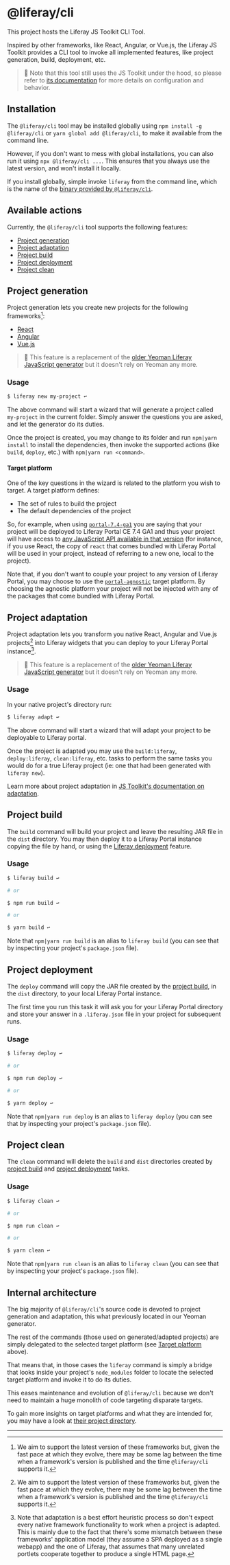 # @liferay/cli

This project hosts the Liferay JS Toolkit CLI Tool.

Inspired by other frameworks, like React, Angular, or Vue.js, the Liferay JS
Toolkit provides a CLI tool to invoke all implemented features, like project
generation, build, deployment, etc.

> 👀 Note that this tool still uses the JS Toolkit under the hood, so please
> refer to
> [its documentation](https://github.com/liferay/liferay-frontend-projects/blob/master/maintenance/projects/js-toolkit/docs/README.md)
> for more details on configuration and behavior.

## Installation

The `@liferay/cli` tool may be installed globally using `npm install -g @liferay/cli` or `yarn global add @liferay/cli`, to make it available from the
command line.

However, if you don't want to mess with global installations, you can also run
it using `npx @liferay/cli ...`. This ensures that you always use the latest
version, and won't install it locally.

If you install globally, simple invoke `liferay` from the command line, which
is the name of the
[binary provided by `@liferay/cli`](https://github.com/liferay/liferay-frontend-projects/blob/master/projects/js-toolkit/packages/liferay-cli/bin/liferay.js).

## Available actions

Currently, the `@liferay/cli` tool supports the following features:

-   [Project generation](#project-generation)
-   [Project adaptation](#project-adaptation)
-   [Project build](#project-build)
-   [Project deployment](#project-deployment)
-   [Project clean](#project-clean)

## Project generation

Project generation lets you create new projects for the following
frameworks[^1]:

-   [React](https://reactjs.org/)
-   [Angular](https://angular.io/)
-   [Vue.js](https://vuejs.org/)

> 👀 This feature is a replacement of the
> [older Yeoman Liferay JavaScript generator](https://github.com/liferay/liferay-frontend-projects/tree/master/maintenance/projects/js-toolkit/packages/generator-liferay-js)
> but it doesn't rely on Yeoman any more.

### Usage

```sh
$ liferay new my-project ↩
```

The above command will start a wizard that will generate a project called
`my-project` in the current folder. Simply answer the questions you are asked,
and let the generator do its duties.

Once the project is created, you may change to its folder and run
`npm|yarn install` to install the dependencies, then invoke the supported
actions (like `build`, `deploy`, etc.) with `npm|yarn run <command>`.

#### Target platform

One of the key questions in the wizard is related to the platform you wish to
target. A target platform defines:

-   The set of rules to build the project
-   The default dependencies of the project

So, for example, when using
[`portal-7.4-ga1`](https://github.com/liferay/liferay-frontend-projects/tree/master/target-platforms/packages/portal-7.4-ga1)
you are saying that your project will be deployed to Liferay Portal CE 7.4 GA1
and thus your project will have access to
[any JavaScript API available in that version](https://github.com/liferay/liferay-frontend-projects/blob/master/target-platforms/packages/portal-7.4-ga1/config.json#L21-L171)
(for instance, if you use React, the copy of `react` that comes bundled with
Liferay Portal will be used in your project, instead of referring to a new one,
local to the project).

Note that, if you don't want to couple your project to any version of
Liferay Portal, you may choose to use the
[`portal-agnostic`](https://github.com/liferay/liferay-frontend-projects/tree/master/target-platforms/packages/portal-agnostic)
target platform. By choosing the agnostic platform your project will not be
injected with any of the packages that come bundled with Liferay Portal.

## Project adaptation

Project adaptation lets you transform you native React, Angular and Vue.js
projects[^1] into Liferay widgets that you can deploy to your Liferay Portal
instance[^2].

> 👀 This feature is a replacement of the
> [older Yeoman Liferay JavaScript generator](https://github.com/liferay/liferay-frontend-projects/tree/master/maintenance/projects/js-toolkit/packages/generator-liferay-js)
> but it doesn't rely on Yeoman any more.

### Usage

In your native project's directory run:

```sh
$ liferay adapt ↩
```

The above command will start a wizard that will adapt your project to be
deployable to Liferay portal.

Once the project is adapted you may use the `build:liferay`, `deploy:liferay`,
`clean:liferay`, etc. tasks to perform the same tasks you would do for a true
Liferay project (ie: one that had been generated with `liferay new`).

Learn more about project adaptation in
[JS Toolkit's documentation on adaptation](https://github.com/liferay/liferay-frontend-projects/blob/master/maintenance/projects/js-toolkit/docs/How-to-adapt-most-popular-frameworks-projects.md#supported-projects).

## Project build

The `build` command will build your project and leave the resulting JAR file in
the `dist` directory. You may then deploy it to a Liferay Portal instance
copying the file by hand, or using the [Liferay deployment](#project-deployment)
feature.

### Usage

```sh
$ liferay build ↩

# or

$ npm run build ↩

# or

$ yarn build ↩
```

Note that `npm|yarn run build` is an alias to `liferay build` (you can see that
by inspecting your project's `package.json` file).

## Project deployment

The `deploy` command will copy the JAR file created by the
[project build](#project-build), in the `dist` directory, to your local Liferay
Portal instance.

The first time you run this task it will ask you for your Liferay Portal
directory and store your answer in a `.liferay.json` file in your project for
subsequent runs.

### Usage

```sh
$ liferay deploy ↩

# or

$ npm run deploy ↩

# or

$ yarn deploy ↩
```

Note that `npm|yarn run deploy` is an alias to `liferay deploy` (you can see
that by inspecting your project's `package.json` file).

## Project clean

The `clean` command will delete the `build` and `dist` directories created by
[project build](#project-build) and [project deployment](#project-deployment)
tasks.

### Usage

```sh
$ liferay clean ↩

# or

$ npm run clean ↩

# or

$ yarn clean ↩
```

Note that `npm|yarn run clean` is an alias to `liferay clean` (you can see
that by inspecting your project's `package.json` file).

## Internal architecture

The big majority of `@liferay/cli`'s source code is devoted to project
generation and adaptation, this what previously located in our Yeoman
generator.

The rest of the commands (those used on generated/adapted projects) are simply
delegated to the selected target platform (see
[Target platform](#target-platform) above).

That means that, in those cases the `liferay` command is simply a bridge that
looks inside your project's `node_modules` folder to locate the selected target
platform and invoke it to do its duties.

This eases maintenance and evolution of `@liferay/cli` because we don't need to
maintain a huge monolith of code targeting disparate targets.

To gain more insights on target platforms and what they are intended for, you
may have a look at
[their project directory](https://github.com/liferay/liferay-frontend-projects/tree/master/target-platforms).

---

[^1]:
    We aim to support the latest version of these frameworks but, given the
    fast pace at which they evolve, there may be some lag between the time when a
    framework's version is published and the time `@liferay/cli` supports it.

[^2]:
    Note that adaptation is a best effort heuristic process so don't expect
    every native framework functionality to work when a project is adapted. This
    is mainly due to the fact that there's some mismatch between these
    frameworks' application model (they assume a SPA deployed as a single webapp)
    and the one of Liferay, that assumes that many unrelated portlets cooperate
    together to produce a single HTML page.
